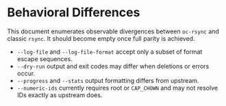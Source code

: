 # Behavioral Differences

This document enumerates observable divergences between `oc-rsync` and classic
`rsync`. It should become empty once full parity is achieved.

- `--log-file` and `--log-file-format` accept only a subset of format escape
  sequences.
- `--dry-run` output and exit codes may differ when deletions or errors occur.
- `--progress` and `--stats` output formatting differs from upstream.
- `--numeric-ids` currently requires root or `CAP_CHOWN` and may not resolve
  IDs exactly as upstream does.


